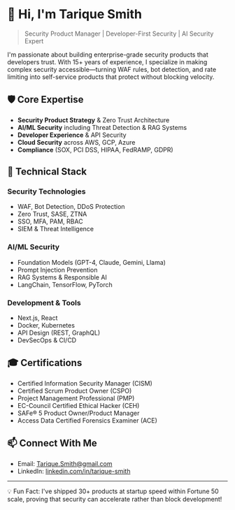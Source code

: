 # 👋 Hi, I'm Tarique Smith

> Security Product Manager | Developer-First Security | AI Security Expert

I'm passionate about building enterprise-grade security products that developers trust. With 15+ years of experience, I specialize in making complex security accessible—turning WAF rules, bot detection, and rate limiting into self-service products that protect without blocking velocity.

## 🛡️ Core Expertise

- **Security Product Strategy** & Zero Trust Architecture
- **AI/ML Security** including Threat Detection & RAG Systems
- **Developer Experience** & API Security
- **Cloud Security** across AWS, GCP, Azure
- **Compliance** (SOX, PCI DSS, HIPAA, FedRAMP, GDPR)

## 🔧 Technical Stack

### Security Technologies
- WAF, Bot Detection, DDoS Protection
- Zero Trust, SASE, ZTNA
- SSO, MFA, PAM, RBAC
- SIEM & Threat Intelligence

### AI/ML Security
- Foundation Models (GPT-4, Claude, Gemini, Llama)
- Prompt Injection Prevention
- RAG Systems & Responsible AI
- LangChain, TensorFlow, PyTorch

### Development & Tools
- Next.js, React
- Docker, Kubernetes
- API Design (REST, GraphQL)
- DevSecOps & CI/CD

## 🎓 Certifications
- Certified Information Security Manager (CISM)
- Certified Scrum Product Owner (CSPO)
- Project Management Professional (PMP)
- EC-Council Certified Ethical Hacker (CEH)
- SAFe® 5 Product Owner/Product Manager
- Access Data Certified Forensics Examiner (ACE)

## 📫 Connect With Me
- Email: Tarique.Smith@gmail.com
- LinkedIn: [linkedin.com/in/tarique-smith](https://linkedin.com/in/tarique-smith)

---

💡 Fun Fact: I've shipped 30+ products at startup speed within Fortune 50 scale, proving that security can accelerate rather than block development!
